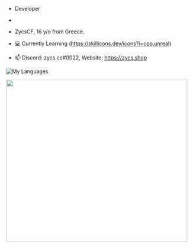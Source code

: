 

- Developer
- 
- ZycsCF, 16 y/o from Greece.

- 💻 Currently Learning (https://skillicons.dev/icons?i=cpp,unreal)

- :mailbox: Discord: zycs.cc#0022, Website: https://zycs.shop


![My Languages](https://skillicons.dev/icons?i=py,lua,nodejs,js,html,css,cpp,cs,net)




<div align="left">
  <img src="https://media.giphy.com/media/YFkpsHWCsNUUo/giphy.gif" width="489" height="436"/>
</div>



<!---
--->

